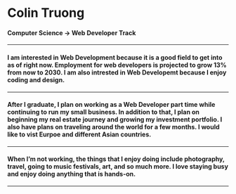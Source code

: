 # **Colin Truong**

#### Computer Science -> Web Developer Track 
---
#### I am interested in Web Development because it is a good field to get into as of right now. Employment for web developers is projected to grow 13% from now to 2030. I am also intrested in Web Developemt because I enjoy coding and design.
---
#### After I graduate, I plan on working as a Web Developer part time while continuing to run my small business. In addition to that, I plan on beginning my real estate journey and growing my investment portfolio. I also have plans on traveling around the world for a few months. I would like to vist Eurpoe and different Asian countries.
---
#### When I’m not working, the things that I enjoy doing include photography, travel, going to music festivals, art, and so much more. I love staying busy and enjoy doing anything that is hands-on.
---

